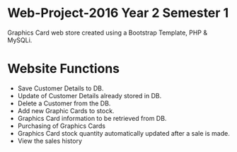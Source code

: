 # Web-Project-2016 Year 2 Semester 1
Graphics Card web store created using a Bootstrap Template, PHP & MySQLi.

# Website Functions
* Save Customer Details to DB.
* Update of Customer Details already stored in DB. 
* Delete a Customer from the DB.
* Add new Graphic Cards to stock.
* Graphics Card information to be retrieved from DB.
* Purchasing of Graphics Cards
* Graphics Card stock quantity automatically updated after a sale is made.
* View the sales history
